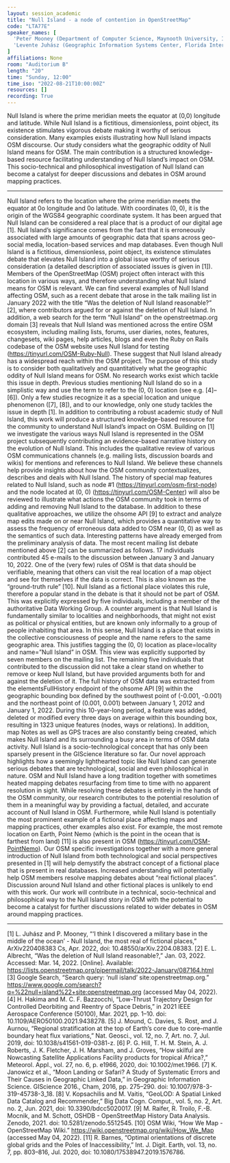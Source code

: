 ```yaml
---
layout: session_academic
title: "Null Island - a node of contention in OpenStreetMap"
code: "LTA77E"
speaker_names: [
  'Peter Mooney (Department of Computer Science, Maynooth University, Ireland)',
  'Levente Juhász (Geographic Information Systems Center, Florida International University, Miami, USA)'
]
affiliations: None
room: "Auditorium B"
length: "20"
time: "Sunday, 12:00"
time_iso: "2022-08-21T10:00:00Z"
resources: []
recording: True
---
```


Null Island is where the prime meridian meets the equator at (0,0) longitude and latitude. While Null Island is a fictitious, dimensionless, point object, its existence stimulates vigorous debate making it worthy of serious consideration. Many examples exists illustrating how Null Island impacts OSM discourse. Our study considers what the geographic oddity of Null Island means for OSM. The main contribution is a structured knowledge-based resource facilitating understanding of Null Island’s impact on OSM. This socio-technical and philosophical investigation of Null Island can become a catalyst for deeper discussions and debates in OSM around mapping practices.

<hr>

Null Island refers to the location where the prime meridian meets the equator at 0o longitude and 0o latitude. With coordinates (0, 0), it is the origin of the WGS84 geographic coordinate system. It has been argued that Null Island can be considered a real place that is a product of our digital age [1]. Null Island’s significance comes from the fact that it is erroneously associated with large amounts of geographic data that spans across geo-social media, location-based services and map databases. Even though Null Island is a fictitious, dimensionless, point object, its existence stimulates debate that elevates Null Island into a global issue worthy of serious consideration (a detailed description of associated issues is given in [1]). Members of the OpenStreetMap (OSM) project often interact with this location in various ways, and therefore understanding what Null Island means for OSM is relevant. We can find several examples of Null Island affecting OSM, such as a recent debate that arose in the talk mailing list in January 2022 with the title “Was the deletion of Null Island reasonable?” [2], where contributors argued for or against the deletion of Null Island. In addition, a web search for the term “Null Island” on the openstreetmap.org domain [3] reveals that Null Island was mentioned across the entire OSM ecosystem, including mailing lists, forums, user diaries, notes, features, changesets, wiki pages, help articles, blogs and even the Ruby on Rails codebase of the OSM website uses Null Island for testing (https://tinyurl.com/OSM-Ruby-Null). These suggest that Null Island already has a widespread reach within the OSM project. 
The purpose of this study is to consider both qualitatively and quantitatively what the geographic oddity of Null Island means for OSM. No research works exist which tackle this issue in depth. Previous studies mentioning Null Island do so in a simplistic way and use the term to refer to the (0, 0) location (see e.g. [4]–[6]). Only a few studies recognize it as a special location and unique phenomenon ([7], [8]), and to our knowledge, only one study tackles the issue in depth [1]. In addition to contributing a robust academic study of Null Island, this work will produce a structured knowledge-based resource for the community to understand Null Island’s impact on OSM. 
	Building on [1] we investigate the various ways Null Island is represented in the OSM project subsequently contributing an evidence-based narrative history on the evolution of Null Island. This includes the qualitative review of various OSM communications channels (e.g. mailing lists, discussion boards and wikis) for mentions and references to Null Island. We believe these channels help provide insights about how the OSM community contextualizes, describes  and deals with Null Island. The history of special map features related to Null Island, such as node #1 (https://tinyurl.com/osm-first-node) and the node located at (0, 0) (https://tinyurl.com/OSM-Center) will also be reviewed to illustrate what actions the OSM community took in terms of adding and removing Null Island to the database. In addition to these qualitative approaches, we utilize the ohsome API [9] to extract and analyze map edits made on or near Null Island, which provides a quantitative way to assess the frequency of erroneous data added to OSM near (0, 0) as well as the semantics of such data.
Interesting patterns have already emerged from the preliminary analysis of data. The most recent mailing list debate mentioned above [2] can be summarized as follows. 17 individuals contributed 45 e-mails to the discussion between January 3 and January 10, 2022. One of the (very few) rules of OSM is that data should be verifiable, meaning that others can visit the real location of a map object and see for themselves if the data is correct. This is also known as the “ground-truth rule” [10]. Null Island as a fictional place violates this rule, therefore a popular stand in the debate is that it should not be part of OSM. This was explicitly expressed by five individuals, including a member of the authoritative Data Working Group. A counter argument is that Null Island is fundamentally similar to localities and neighborhoods, that might not exist as political or physical entities, but are known only informally to a group of people inhabiting that area. In this sense, Null Island is a place that exists in the collective consciousness of people and the name refers to the same geographic area. This justifies tagging the (0, 0) location as place=locality and name=”Null Island” in OSM. This view was explicitly supported by seven members on the mailing list. The remaining five individuals that contributed to the discussion did not take a clear stand on whether to remove or keep Null Island, but have provided arguments both for and against the deletion of it.
The full history of OSM data was extracted from the elementsFullHistory endpoint of the ohsome API [9] within the geographic bounding box defined by the southwest point of (-0.001, -0.001) and the northeast point of (0.001, 0.001) between January 1, 2012 and January 1, 2022. During this 10-year-long period, a feature was added, deleted or modified every three days on average within this bounding box, resulting in 1323 unique features (nodes, ways or relations). In addition, map Notes as well as GPS traces are also constantly being created, which makes Null Island and its surrounding a busy area in terms of OSM data activity.
Null Island is a socio-technological concept that has only been sparsely present in the GIScience literature so far. Our novel approach highlights how a seemingly lighthearted topic like Null Island can generate serious debates that are technological, social and even philosophical in nature. OSM and Null Island have a long tradition together with sometimes heated mapping debates resurfacing from time to time with no apparent resolution in sight. While resolving these debates is entirely in the hands of the OSM community, our research contributes to the potential resolution of them in a meaningful way by providing a factual, detailed, and accurate account of Null Island in OSM. Furthermore, while Null Island is potentially the most prominent example of a fictional place affecting maps and mapping practices, other examples also exist. For example, the most remote location on Earth, Point Nemo (which is the point in the ocean that is farthest from land) [11] is also present in OSM (https://tinyurl.com/OSM-PointNemo). Our OSM specific investigations together with a more general introduction of Null Island from both technological and social perspectives presented in [1] will help demystify the abstract concept of a fictional place that is present in real databases. Increased understanding will potentially help OSM members resolve mapping debates about “real fictional places”. Discussion around Null Island and other fictional places is unlikely to end with this work. Our work will contribute in a technical, socio-technical and philosophical way to the Null Island story in OSM with the potential to become a catalyst for further discussions related to wider debates in OSM around mapping practices.

<hr>

[1]	L. Juhász and P. Mooney, “‘I think I discovered a military base in the middle of the ocean’ - Null Island, the most real of fictional places,” ArXiv220408383 Cs, Apr. 2022, doi: 10.48550/arXiv.2204.08383.
[2]	E. L. Albrecht, “Was the deletion of Null Island reasonable?,” Jan. 03, 2022. Accessed: Mar. 14, 2022. [Online]. Available: https://lists.openstreetmap.org/pipermail/talk/2022-January/087164.html
[3]	Google Search, “Search query: ‘null island’ site:openstreetmap.org.” https://www.google.com/search?q=%22null+island%22+site:openstreetmap.org (accessed May 04, 2022).
[4]	H. Hakima and M. C. F. Bazzocchi, “Low-Thrust Trajectory Design for Controlled Deorbiting and Reentry of Space Debris,” in 2021 IEEE Aerospace Conference (50100), Mar. 2021, pp. 1–10. doi: 10.1109/AERO50100.2021.9438278.
[5]	J. Mound, C. Davies, S. Rost, and J. Aurnou, “Regional stratification at the top of Earth’s core due to core–mantle boundary heat flux variations,” Nat. Geosci., vol. 12, no. 7, Art. no. 7, Jul. 2019, doi: 10.1038/s41561-019-0381-z.
[6]	P. G. Hill, T. H. M. Stein, A. J. Roberts, J. K. Fletcher, J. H. Marsham, and J. Groves, “How skilful are Nowcasting Satellite Applications Facility products for tropical Africa?,” Meteorol. Appl., vol. 27, no. 6, p. e1966, 2020, doi: 10.1002/met.1966.
[7]	K. Janowicz et al., “Moon Landing or Safari? A Study of Systematic Errors and Their Causes in Geographic Linked Data,” in Geographic Information Science. GIScience 2016., Cham, 2016, pp. 275–290. doi: 10.1007/978-3-319-45738-3_18.
[8]	V. Kopsachilis and M. Vaitis, “GeoLOD: A Spatial Linked Data Catalog and Recommender,” Big Data Cogn. Comput., vol. 5, no. 2, Art. no. 2, Jun. 2021, doi: 10.3390/bdcc5020017.
[9]	M. Raifer, R. Troilo, F.-B. Mocnik, and M. Schott, OSHDB - OpenStreetMap History Data Analysis. Zenodo, 2021. doi: 10.5281/zenodo.5512545.
[10]	OSM Wiki, “How We Map - OpenStreetMap Wiki.” https://wiki.openstreetmap.org/wiki/How_We_Map (accessed May 04, 2022).
[11]	R. Barnes, “Optimal orientations of discrete global grids and the Poles of Inaccessibility,” Int. J. Digit. Earth, vol. 13, no. 7, pp. 803–816, Jul. 2020, doi: 10.1080/17538947.2019.1576786.

